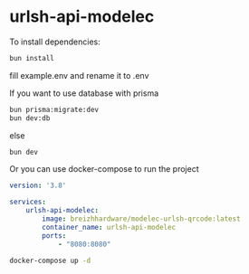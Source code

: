 # urlsh-api-modelec

To install dependencies:

```bash
bun install
```
  
fill example.env and rename it to .env  

If you want to use database with prisma  
  
```bash
bun prisma:migrate:dev
bun dev:db
```
  
else 
  
```bash
bun dev
```

Or you can use docker-compose to run the project

```yaml
version: '3.8'

services:
    urlsh-api-modelec:
        image: breizhhardware/modelec-urlsh-qrcode:latest
        container_name: urlsh-api-modelec
        ports:
            - "8080:8080"
```

```bash
docker-compose up -d
```